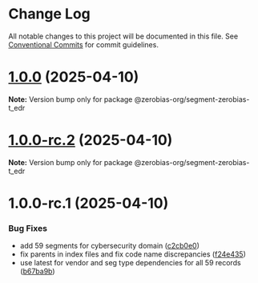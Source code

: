 # Change Log

All notable changes to this project will be documented in this file.
See [Conventional Commits](https://conventionalcommits.org) for commit guidelines.

# [1.0.0](https://github.com/zerobias-org/segment/compare/@zerobias-org/segment-zerobias-t_edr@1.0.0-rc.2...@zerobias-org/segment-zerobias-t_edr@1.0.0) (2025-04-10)

**Note:** Version bump only for package @zerobias-org/segment-zerobias-t_edr





# [1.0.0-rc.2](https://github.com/zerobias-org/segment/compare/@zerobias-org/segment-zerobias-t_edr@1.0.0-rc.1...@zerobias-org/segment-zerobias-t_edr@1.0.0-rc.2) (2025-04-10)

**Note:** Version bump only for package @zerobias-org/segment-zerobias-t_edr





# 1.0.0-rc.1 (2025-04-10)


### Bug Fixes

* add 59 segments for cybersecurity domain ([c2cb0e0](https://github.com/zerobias-org/segment/commit/c2cb0e0c1f1eabb51d7f5a6ae6db98c1516fcdbe))
* fix parents in index files and fix code name discrepancies ([f24e435](https://github.com/zerobias-org/segment/commit/f24e4352453caaa05074cc6bb66ee8ed21a4f11d))
* use latest for vendor and seg type dependencies for all 59 records ([b67ba9b](https://github.com/zerobias-org/segment/commit/b67ba9bed7a90fad3b084161ebc603b5b35214b8))
